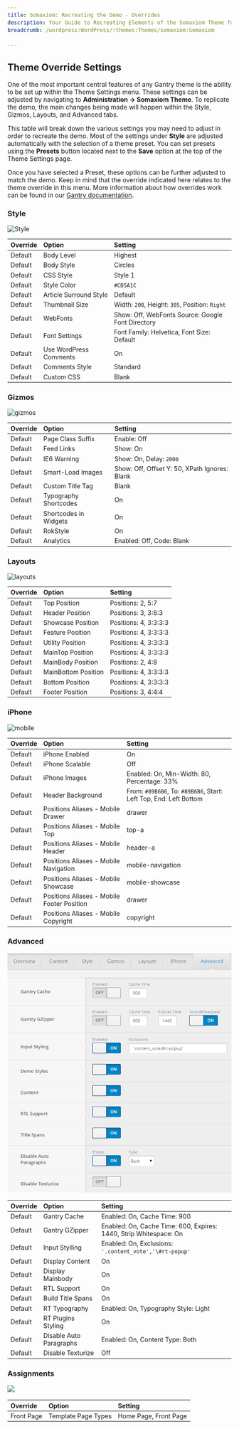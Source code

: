 ```yaml
---
title: Somaxiom: Recreating the Demo - Overrides
description: Your Guide to Recreating Elements of the Somaxiom Theme for WordPress
breadcrumb: /wordpress:WordPress/!themes:Themes/somaxiom:Somaxiom

---
```


Theme Override Settings
-----

One of the most important central features of any Gantry theme is the ability to be set up within the Theme Settings menu. These settings can be adjusted by navigating to **Administration -> Somaxiom Theme**. To replicate the demo, the main changes being made will happen within the Style, Gizmos, Layouts, and Advanced tabs.

This table will break down the various settings you may need to adjust in order to recreate the demo. Most of the settings under **Style** are adjusted automatically with the selection of a theme preset. You can set presets using the **Presets** button located next to the **Save** option at the top of the Theme Settings page.

Once you have selected a Preset, these options can be further adjusted to match the demo. Keep in mind that the override indicated here relates to the theme override in this menu. More information about how overrides work can be found in our [Gantry documentation][override].

### Style

![Style][style]

| Override | Option                 | Setting                                           |
| :------- | :--------------------- | :------------------------------------------------ |
| Default  | Body Level             | Highest                                           |
| Default  | Body Style             | Circles                                           |
| Default  | CSS Style              | Style 1                                           |
| Default  | Style Color            | `#CD5A1C`                                         |
| Default  | Article Surround Style | Default                                           |
| Default  | Thumbnail Size         | Width: `208`, Height: `305`, Position: `Right`    |
| Default  | WebFonts               | Show: Off, WebFonts Source: Google Font Directory |
| Default  | Font Settings          | Font Family: Helvetica, Font Size: Default        |
| Default  | Use WordPress Comments | On                                                |
| Default  | Comments Style         | Standard                                          |
| Default  | Custom CSS             | Blank                                             |

### Gizmos

![gizmos][gizmos]

| Override   | Option                | Setting                                       |
| :--------- | :-------------------- | :-------------------------------------------- |
| Default    | Page Class Suffix     | Enable: Off                                   |
| Default    | Feed Links            | Show: On                                      |
| Default    | IE6 Warning           | Show: On, Delay: `2000`                       |
| Default    | Smart-Load Images     | Show: Off, Offset Y: 50, XPath Ignores: Blank |
| Default    | Custom Title Tag      | Blank                                         |
| Default    | Typography Shortcodes | On                                            |
| Default    | Shortcodes in Widgets | On                                            |
| Default    | RokStyle              | On                                            |
| Default    | Analytics             | Enabled: Off, Code: Blank                     |

### Layouts

![layouts][layouts]

| Override | Option               | Setting               |
| :------- | :------------------- | :-------------------- |
| Default  | Top Position         | Positions: 2, 5:7     |
| Default  | Header Position      | Positions: 3, 3:6:3   |
| Default  | Showcase Position    | Positions: 4, 3:3:3:3 |
| Default  | Feature Position     | Positions: 4, 3:3:3:3 |
| Default  | Utility Position     | Positions: 4, 3:3:3:3 |
| Default  | MainTop Position     | Positions: 4, 3:3:3:3 |
| Default  | MainBody Position    | Positions: 2, 4:8     |
| Default  | MainBottom Position  | Positions: 4, 3:3:3:3 |
| Default  | Bottom Position      | Positions: 4, 3:3:3:3 |
| Default  | Footer Position      | Positions: 3, 4:4:4   |

### iPhone

![mobile][mobile]

| Override    | Option                                     | Setting                                                           |
| :---------- | :----------                                | :----------                                                       |
| Default     | iPhone Enabled                             | On                                                                |
| Default     | iPhone Scalable                            | Off                                                               |
| Default     | iPhone Images                              | Enabled: On, Min-Width: 80, Percentage: 33%                       |
| Default     | Header Background                          | From: `#89B6B6`, To: `#89B6B6`, Start: Left Top, End: Left Bottom |
| Default     | Positions Aliases - Mobile Drawer          | drawer                                                            |
| Default     | Positions Aliases - Mobile Top             | top-a                                                             |
| Default     | Positions Aliases - Mobile Header          | header-a                                                          |
| Default     | Positions Aliases - Mobile Navigation      | mobile-navigation                                                 |
| Default     | Positions Aliases - Mobile Showcase        | mobile-showcase                                                   |
| Default     | Positions Aliases - Mobile Footer Position | drawer                                                            |
| Default     | Positions Aliases - Mobile Copyright       | copyright                                                         |

### Advanced

![advanced][advanced]

| Override   | Option                  | Setting                                                           |  
| :--------- | :---------------------- | :---------------------------------------------------------------- |  
| Default    | Gantry Cache            | Enabled: On, Cache Time: 900                                      |  
| Default    | Gantry GZipper          | Enabled: On, Cache Time: 600, Expires: 1440, Strip Whitespace: On |  
| Default    | Input Styiling          | Enabled: On, Exclusions: `'.content_vote','\#rt-popup'`           |  
| Default    | Display Content         | On                                                                |  
| Default    | Display Mainbody        | On                                                                |  
| Default    | RTL Support             | On                                                                |  
| Default    | Build Title Spans       | On                                                                |  
| Default    | RT Typography           | Enabled: On, Typography Style: Light                              |  
| Default    | RT Plugins Styling      | On                                                                |  
| Default    | Disable Auto Paragraphs | Enabled: On, Content Type: Both                                   |  
| Default    | Disable Texturize       | Off                                                               |  

### Assignments

![][assignments]

| Override    | Option              | Setting               |
| :---------- | :----------         | :----------           |
| Front Page  | Template Page Types | Home Page, Front Page |

[override]: http://docs.gantry.org/gantry4/configure
[style]: assets/setstyle.jpeg
[assignments]: assets/setassignments.jpeg
[advanced]: assets/setadvanced.png
[mobile]: assets/setiphone.jpeg
[layouts]: assets/setlayouts.jpeg
[gizmos]: assets/setgizmos.jpeg
